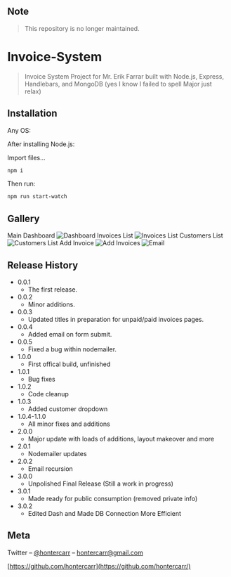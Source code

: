 ## Note
> This repository is no longer maintained.

# Invoice-System
> Invoice System Project for Mr. Erik Farrar built with Node.js, Express, Handlebars, and MongoDB (yes I know I failed to spell Major just relax)

## Installation

Any OS:

After installing Node.js:

Import files...

```sh
npm i
```
Then run:

```sh
npm run start-watch
```
## Gallery
Main Dashboard
![Dashboard](https://github.com/suaw-dev/Invoice-System/blob/Isaac/README_images/dashboard.png?raw=true)
Invoices List
![Invoices List](https://github.com/suaw-dev/Invoice-System/blob/Isaac/README_images/invoices.png?raw=true)
Customers List
![Customers List](https://github.com/suaw-dev/Invoice-System/blob/Isaac/README_images/customer_list.png?raw=true)
Add Invoice
![Add Invoices](https://github.com/suaw-dev/Invoice-System/blob/Isaac/README_images/add_invoice.png?raw=true)
![Email](https://github.com/suaw-dev/Invoice-System/blob/Isaac/README_images/email.png?raw=true)

## Release History

* 0.0.1
    * The first release.
* 0.0.2
    * Minor additions.
* 0.0.3
   * Updated titles in preparation for unpaid/paid invoices pages.
* 0.0.4
   * Added email on form submit.
* 0.0.5
   * Fixed a bug within nodemailer.
* 1.0.0
   * First offical build, unfinished
* 1.0.1
   * Bug fixes
* 1.0.2
   * Code cleanup
* 1.0.3
   * Added customer dropdown
* 1.0.4-1.1.0
   * All minor fixes and additions
* 2.0.0
   * Major update with loads of additions, layout makeover and more
* 2.0.1
   * Nodemailer updates
* 2.0.2
   * Email recursion
* 3.0.0
   * Unpolished Final Release (Still a work in progress)
* 3.0.1
   * Made ready for public consumption (removed private info)
* 3.0.2
   * Edited Dash and Made DB Connection More Efficient

    
## Meta

Twitter – [@hontercarr](https://twitter.com/hontercarr) – hontercarr@gmail.com

[https://github.com/hontercarr](https://github.com/hontercarr/)
